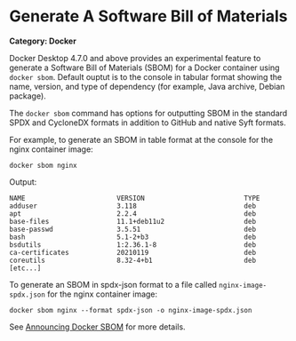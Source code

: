 # Generate A Software Bill of Materials

__Category: Docker__

Docker Desktop 4.7.0 and above provides an experimental feature to generate a Software Bill of Materials (SBOM) for a Docker container using `docker sbom`. Default ouptut is to the console in tabular format showing the name, version, and type of dependency (for example, Java archive, Debian package).

The `docker sbom` command has options for outputting SBOM in the standard SPDX and CycloneDX formats in addition to GitHub and native Syft formats. 

For example, to generate an SBOM in table format at the console for the nginx container image:

```shell
docker sbom nginx
```

Output:

```shell
NAME                       VERSION                         TYPE
adduser                    3.118                           deb
apt                        2.2.4                           deb
base-files                 11.1+deb11u2                    deb
base-passwd                3.5.51                          deb
bash                       5.1-2+b3                        deb
bsdutils                   1:2.36.1-8                      deb
ca-certificates            20210119                        deb
coreutils                  8.32-4+b1                       deb
[etc...]
```

To generate an SBOM in spdx-json format to a file called `nginx-image-spdx.json` for the nginx container image:

```shell
docker sbom nginx --format spdx-json -o nginx-image-spdx.json
```

See [Announcing Docker SBOM](https://www.docker.com/blog/announcing-docker-sbom-a-step-towards-more-visibility-into-docker-images/) for more details.
